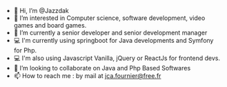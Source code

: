- 👋 Hi, I’m @Jazzdak
- 👀 I’m interested in Computer science, software development, video games and board games.
- 🌱 I’m currently a senior developer and senior development manager
- 💻 I'm currently using springboot for Java developments and Symfony for Php.
- 💻 I'm also using Javascript Vanilla, jQuery or ReactJs for frontend devs.
- 💞️ I’m looking to collaborate on Java and Php Based Softwares
- 📫 How to reach me : by mail at jca.fournier@free.fr
